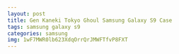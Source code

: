```yaml
---
layout: post
title: Gen Kaneki Tokyo Ghoul Samsung Galaxy S9 Case
tags: samsung galaxy s9
categories: samsung
img: 1wF7MWR0lb623XdqOrrQrJMWFTfvP8FXT
---
```

